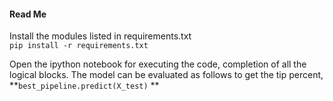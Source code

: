
#### Read Me

Install the modules listed in requirements.txt  
`pip install -r requirements.txt`

Open the ipython notebook for executing the code, completion of all the logical blocks. The model can be evaluated as follows to get the tip percent,   
**`best_pipeline.predict(X_test)` **
